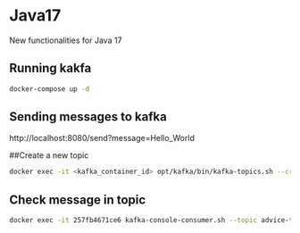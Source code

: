# Java17
New functionalities for Java 17

## Running kakfa
```bash
docker-compose up -d
```

## Sending messages to kafka
http://localhost:8080/send?message=Hello_World

##Create a new topic
```bash
docker exec -it <kafka_container_id> opt/kafka/bin/kafka-topics.sh --create --topic <topic_name> --bootstrap-server localhost:9092 --replication-factor 1 --partitions 1
```

## Check message in topic
```bash
docker exec -it 257fb4671ce6 kafka-console-consumer.sh --topic advice-topic --from-beginning --bootstrap-server localhost:9092
```

